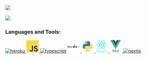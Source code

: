 <p align="left">

<a href="https://github.com/mastubaraDaisuke/github-readme-stats">
  <img  src="https://github-readme-stats.vercel.app/api?username=matsubaraDaisuke&count_private=true&show_icons=true" />
</a>
</p>
<p align="left">
<a href="https://github.com/mastubaraDaisuke/github-readme-stats">
  <img  src="https://github-readme-stats.vercel.app/api/top-langs/?username=matsubaraDaisuke" />
</a>
</p>
<p align="left">

</p>

<h3 align="left">Languages and Tools:</h3>
<p align="left">
<a href="https://heroku.com" target="_blank"> <img src="https://www.vectorlogo.zone/logos/heroku/heroku-icon.svg" alt="heroku" width="40" height="40"/> </a>
<a href="https://developer.mozilla.org/en-US/docs/Web/JavaScript" target="_blank"> <img src="https://raw.githubusercontent.com/devicons/devicon/master/icons/javascript/javascript-original.svg" alt="javascript" width="40" height="40"/> </a>
<a href="https://www.typescriptlang.org" target="_blank">
<img src="https://www.typescriptlang.org/favicon.ico"  alt="typescript" width="40" height="40"/></a>
<a href="https://nodejs.org" target="_blank"> <img src="https://raw.githubusercontent.com/devicons/devicon/master/icons/nodejs/nodejs-original-wordmark.svg" alt="nodejs" width="40" height="40"/> </a>
<a href="https://www.python.org" target="_blank"> <img src="https://raw.githubusercontent.com/devicons/devicon/master/icons/python/python-original.svg" alt="python" width="40" height="40"/> </a>
<a href="https://reactjs.org/" target="_blank"> <img src="https://raw.githubusercontent.com/devicons/devicon/master/icons/react/react-original-wordmark.svg" alt="react" width="40" height="40"/> </a>
<a href="https://vuejs.org/" target="_blank"> <img src="https://raw.githubusercontent.com/devicons/devicon/master/icons/vuejs/vuejs-original-wordmark.svg" alt="vuejs" width="40" height="40"/> </a>
<a href="https://nextjs.org/" target="_blank"> <img src="https://cdn.worldvectorlogo.com/logos/nextjs-3.svg" alt="nextjs" width="40" height="40"/> </a>

 </a>
